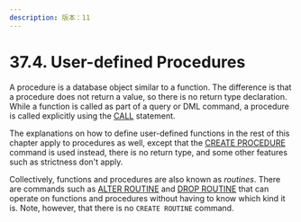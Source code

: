```yaml
---
description: 版本：11
---
```


# 37.4. User-defined Procedures

A procedure is a database object similar to a function. The difference is that a procedure does not return a value, so there is no return type declaration. While a function is called as part of a query or DML command, a procedure is called explicitly using the [CALL](https://www.postgresql.org/docs/11/sql-call.html) statement.

The explanations on how to define user-defined functions in the rest of this chapter apply to procedures as well, except that the [CREATE PROCEDURE](https://www.postgresql.org/docs/11/sql-createprocedure.html) command is used instead, there is no return type, and some other features such as strictness don't apply.

Collectively, functions and procedures are also known as _routines_. There are commands such as [ALTER ROUTINE](https://www.postgresql.org/docs/11/sql-alterroutine.html) and [DROP ROUTINE](https://www.postgresql.org/docs/11/sql-droproutine.html) that can operate on functions and procedures without having to know which kind it is. Note, however, that there is no `CREATE ROUTINE` command.
